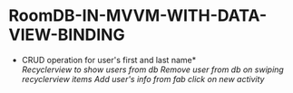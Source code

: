 # RoomDB-IN-MVVM-WITH-DATA-VIEW-BINDING
* CRUD operation for user's first and last name*
*<br>Recyclerview to show users from db*
*Remove user from db on swiping recyclerview items*
*Add user's info from fab click on new activity*


